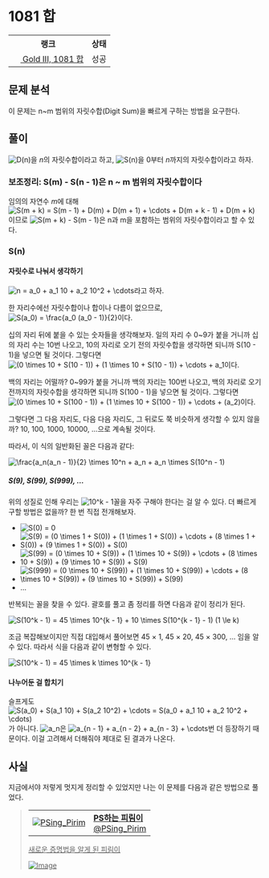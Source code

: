 # 1081 합



<table>
  <tr>
    <th>랭크</th>
    <th>상태</th>
  </tr>
  <tr>
    <td>
      <a href="http://noj.am/1081">
        <img src="https://static.solved.ac/tier_small/13.svg" height="16px"/>
        Gold III, 1081 합
      </a>
    </td>
    <td>
      성공
    </td>
  </tr>
</table>



## 문제 분석

이 문제는 n~m 범위의 자릿수합(Digit Sum)을 빠르게 구하는 방법을 요구한다.

## 풀이

<img src="https://render.githubusercontent.com/render/math?math=D(n)" alt="D(n)" style="max-width:100%;" >을 <i class="variable">n</i>의 자릿수합이라고 하고,
<img src="https://render.githubusercontent.com/render/math?math=S(n)" alt="S(n)" style="max-width:100%;" >을 0부터 <i class="variable">n</i>까지의 자릿수합이라고 하자.

### 보조정리: S(m) - S(n - 1)은 n ~ m 범위의 자릿수합이다

임의의 자연수 <i class="variable">m</i>에 대해
<img src="https://render.githubusercontent.com/render/math?math=S(m%20%2B%20k)%20%3D%20S(m%20-%201)%20%2B%20D(m)%20%2B%20D(m%20%2B%201)%20%2B%20%5Ccdots%20%2B%20D(m%20%2B%20k%20-%201)%20%2B%20D(m%20%2B%20k)" alt="S(m + k) = S(m - 1) + D(m) + D(m + 1) + \cdots + D(m + k - 1) + D(m + k)" style="max-width:100%;" >이므로
<img src="https://render.githubusercontent.com/render/math?math=S(m%20%2B%20k)%20-%20S(m%20-%201)" alt="S(m + k) - S(m - 1)" style="max-width:100%;" >은 n과 m을 포함하는 범위의 자릿수합이라고 할 수 있다.

### S(n)

#### 자릿수로 나눠서 생각하기

<img src="https://render.githubusercontent.com/render/math?math=n%20%3D%20a_0%20%2B%20a_1%2010%20%2B%20a_2%2010%5E2%20%2B%20%5Ccdots" alt="n = a_0 + a_1 10 + a_2 10^2 + \cdots" style="max-width:100%;" >라고 하자.

한 자리수에선 자릿수합이나 합이나 다름이 없으므로,
<img src="https://render.githubusercontent.com/render/math?math=S(a_0)%20%3D%20%5Cfrac%7Ba_0%20(a_0%20-%201)%7D%7B2%7D" alt="S(a_0) = \frac{a_0 (a_0 - 1)}{2}" style="max-width:100%;" >이다.

십의 자리 뒤에 붙을 수 있는 숫자들을 생각해보자.
일의 자리 수 0~9가 붙을 거니까 십의 자리 수는 10번 나오고,
10의 자리로 오기 전의 자릿수합을 생각하면 되니까 S(10 - 1)을 넣으면 될 것이다.
그렇다면 <img src="https://render.githubusercontent.com/render/math?math=(0%20%5Ctimes%2010%20%2B%20S(10%20-%201))%20%2B%20(1%20%5Ctimes%2010%20%2B%20S(10%20-%201))%20%2B%20%5Ccdots%20%2B%20a_1" alt="(0 \times 10 + S(10 - 1)) + (1 \times 10 + S(10 - 1)) + \cdots + a_1" style="max-width:100%;" >이다.

백의 자리는 어떨까?
0~99가 붙을 거니까 백의 자리는 100번 나오고,
백의 자리로 오기 전까지의 자릿수합을 생각하면 되니까 S(100 - 1)을 넣으면 될 것이다.
그렇다면 <img src="https://render.githubusercontent.com/render/math?math=(0%20%5Ctimes%2010%20%2B%20S(100%20-%201))%20%2B%20(1%20%5Ctimes%2010%20%2B%20S(100%20-%201))%20%2B%20%5Ccdots%20%2B%20(a_2)" alt="(0 \times 10 + S(100 - 1)) + (1 \times 10 + S(100 - 1)) + \cdots + (a_2)" style="max-width:100%;" >이다.

그렇다면 그 다음 자리도, 다음 다음 자리도, 그 뒤로도 쭉 비슷하게 생각할 수 있지 않을까? 10, 100, 1000, 10000, ...으로 계속될 것이다.

따라서, 이 식의 일반화된 꼴은 다음과 같다:

<img src="https://render.githubusercontent.com/render/math?math=%5Cfrac%7Ba_n(a_n%20-%201)%7D%7B2%7D%20%5Ctimes%2010%5En%20%2B%20a_n%20%2B%20a_n%20%5Ctimes%20S(10%5En%20-%201)" alt="\frac{a_n(a_n - 1)}{2} \times 10^n + a_n + a_n \times S(10^n - 1)" style="max-width:100%;" >

##### S(9), S(99), S(999), …

위의 성질로 인해 우리는 <img src="https://render.githubusercontent.com/render/math?math=10%5Ek%20-%201" alt="10^k - 1" style="max-width:100%;" >꼴을 자주 구해야 한다는 걸 알 수 있다.
더 빠르게 구할 방법은 없을까? 한 번 직접 전개해보자.

- <img src="https://render.githubusercontent.com/render/math?math=S(0)%20%3D%200" alt="S(0) = 0" style="max-width:100%;" >
- <img src="https://render.githubusercontent.com/render/math?math=S(9)%20%3D%20(0%20%5Ctimes%201%20%2B%20S(0))%20%2B%20(1%20%5Ctimes%201%20%2B%20S(0))%20%2B%20%5Ccdots%20%2B%20(8%20%5Ctimes%201%20%2B%20S(0))%20%2B%20(9%20%5Ctimes%201%20%2B%20S(0))%20%2B%20S(0)" alt="S(9) = (0 \times 1 + S(0)) + (1 \times 1 + S(0)) + \cdots + (8 \times 1 + S(0)) + (9 \times 1 + S(0)) + S(0)" style="max-width:100%;" >
- <img src="https://render.githubusercontent.com/render/math?math=S(99)%20%3D%20(0%20%5Ctimes%2010%20%2B%20S(9))%20%2B%20(1%20%5Ctimes%2010%20%2B%20S(9))%20%2B%20%5Ccdots%20%2B%20(8%20%5Ctimes%2010%20%2B%20S(9))%20%2B%20(9%20%5Ctimes%2010%20%2B%20S(9))%20%2B%20S(9)" alt="S(99) = (0 \times 10 + S(9)) + (1 \times 10 + S(9)) + \cdots + (8 \times 10 + S(9)) + (9 \times 10 + S(9)) + S(9)" style="max-width:100%;" >
- <img src="https://render.githubusercontent.com/render/math?math=S(999)%20%3D%20(0%20%5Ctimes%2010%20%2B%20S(99))%20%2B%20(1%20%5Ctimes%2010%20%2B%20S(99))%20%2B%20%5Ccdots%20%2B%20(8%20%5Ctimes%2010%20%2B%20S(99))%20%2B%20(9%20%5Ctimes%2010%20%2B%20S(99))%20%2B%20S(99)" alt="S(999) = (0 \times 10 + S(99)) + (1 \times 10 + S(99)) + \cdots + (8 \times 10 + S(99)) + (9 \times 10 + S(99)) + S(99)" style="max-width:100%;" >
- ...

반복되는 꼴을 찾을 수 있다. 괄호를 풀고 좀 정리를 하면 다음과 같이 정리가 된다.

<img src="https://render.githubusercontent.com/render/math?math=S(10%5Ek%20-%201)%20%3D%2045%20%5Ctimes%2010%5E%7Bk%20-%201%7D%20%2B%2010%20%5Ctimes%20S(10%5E%7Bk%20-%201%7D%20-%201)%20(1%20%5Cle%20k)" alt="S(10^k - 1) = 45 \times 10^{k - 1} + 10 \times S(10^{k - 1} - 1) (1 \le k)" style="max-width:100%;" >

조금 복잡해보이지만 직접 대입해서 풀어보면 45 × 1, 45 × 20, 45 × 300, ... 임을 알 수 있다. 따라서 식을 다음과 같이 변형할 수 있다.

<img src="https://render.githubusercontent.com/render/math?math=S(10%5Ek%20-%201)%20%3D%2045%20%5Ctimes%20k%20%5Ctimes%2010%5E%7Bk%20-%201%7D" alt="S(10^k - 1) = 45 \times k \times 10^{k - 1}" style="max-width:100%;" >

#### 나누어둔 걸 합치기

슬프게도 <img src="https://render.githubusercontent.com/render/math?math=S(a_0)%20%2B%20S(a_1%2010)%20%2B%20S(a_2%2010%5E2)%20%2B%20%5Ccdots%20%3D%20S(a_0%20%2B%20a_1%2010%20%2B%20a_2%2010%5E2%20%2B%20%5Ccdots)" alt="S(a_0) + S(a_1 10) + S(a_2 10^2) + \cdots = S(a_0 + a_1 10 + a_2 10^2 + \cdots)" style="max-width:100%;" >가 아니다.
<img src="https://render.githubusercontent.com/render/math?math=a_n" alt="a_n" style="max-width:100%;" >은 <img src="https://render.githubusercontent.com/render/math?math=a_%7Bn%20-%201%7D%20%2B%20a_%7Bn%20-%202%7D%20%2B%20a_%7Bn%20-%203%7D%20%2B%20%5Ccdots" alt="a_{n - 1} + a_{n - 2} + a_{n - 3} + \cdots" style="max-width:100%;" >번 더 등장하기 때문이다. 이걸 고려해서 더해줘야 제대로 된 결과가 나온다.

## 사실

지금에서야 저렇게 멋지게 정리할 수 있었지만 나는 이 문제를 다음과 같은 방법으로 풀었다.



<a href="https://twitter.com/PSing_Pirim/status/1228871684825858055">

> <table><tr><td><img src="https://pbs.twimg.com/profile_images/1227442623327150080/QYE5fpZ2_normal.png" alt="PSing_Pirim"></td><td><b>PS하는 피림이</b><br>@PSing_Pirim</td></tr></table>
> 
> 새로운 증명법을 알게 된 피림이
>
> ![Image](https://pbs.twimg.com/media/EQ3UR_KUYAAbJfA?format=png&name=small)

</a>


